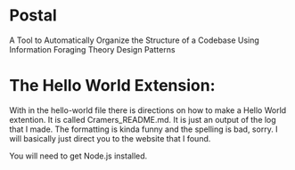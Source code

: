 # Postal
A Tool to Automatically Organize the Structure of a Codebase Using Information Foraging Theory Design Patterns

# The Hello World Extension:

With in the hello-world file there is directions on how to make a Hello World extention.
It is called Cramers_README.md. It is just an output of the log that I made.
The formatting is kinda funny and the spelling is bad, sorry.
I will basically just direct you to the website that I found. 

You will need to get Node.js installed. 

